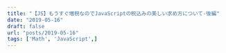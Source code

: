 ```yaml
---
title: "【JS】もうすぐ増税なのでJavaScriptの税込みの美しい求め方について-後編"
date: "2019-05-16"
draft: false
url: "posts/2019-05-16"
tags: ['Math', 'JavaScript',]
---
```


